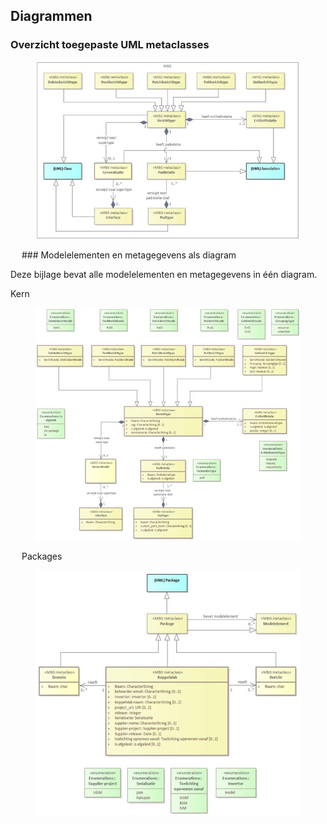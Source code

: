 ## Diagrammen

### Overzicht toegepaste UML metaclasses

<figure id="MBGKernzonderdetailsenMUG">
  <img src="media/MBG Kern zonder details en MUG.jpg" alt="" />
  <figcaption/>
</figure>
  
### Modelelementen en metagegevens als diagram

Deze bijlage bevat alle modelelementen en metagegevens in één diagram.

Kern 

<figure id="MBGKernmetdetailszonderMUG">
  <img src="media/MBG Kern met details zonder MUG.jpg" alt="" />
  <figcaption/>
</figure>
  
Packages
 
<figure id="MBGPackagesmetdetails">
  <img src="media/MBG Packages met details.jpg" alt="" />
  <figcaption/>
</figure>
